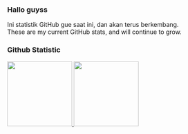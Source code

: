 ### Hallo guyss
Ini statistik GitHub gue saat ini, dan akan terus berkembang.<br>
These are my current GitHub stats, and will continue to grow.<br>
### Github Statistic
<p align="left">
<a href="https://github.com/rifkialdi">
  <img height="150em" src="https://github-readme-stats-eight-theta.vercel.app/api?username=rifkialdi&show_icons=true&theme=algolia&include_all_commits=true&count_private=true"/>
  <img height="150em" src="https://github-readme-stats-eight-theta.vercel.app/api/top-langs/?username=rifkialdi&layout=compact&langs_count=8&theme=algolia"/>
</a>
</p>

